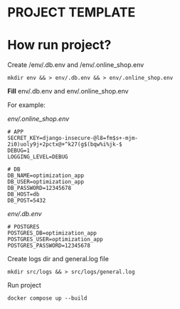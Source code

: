 # PROJECT TEMPLATE

# How run project?

Create /env/.db.env and /env/.online_shop.env

```mkdir env && > env/.db.env && > env/.online_shop.env```

**Fill** env/.db.env and env/.online_shop.env

For example: 

*env/.online_shop.env*

```
# APP
SECRET_KEY=django-insecure-@l8=fm$s+-mjm-2i0)uoly9j+2pctx@+^k27(g$(bqw%i%jk-$
DEBUG=1
LOGGING_LEVEL=DEBUG

# DB
DB_NAME=optimization_app
DB_USER=optimization_app
DB_PASSWORD=12345678
DB_HOST=db
DB_POST=5432
```

*env/.db.env*
```
# POSTGRES
POSTGRES_DB=optimization_app
POSTGRES_USER=optimization_app
POSTGRES_PASSWORD=12345678
```

Create logs dir and general.log file

```mkdir src/logs && > src/logs/general.log ```

Run project

```docker compose up --build```
